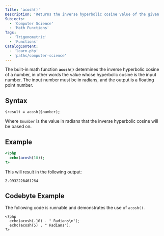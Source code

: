 ```yaml
---
Title: 'acosh()'
Description: 'Returns the inverse hyperbolic cosine value of the given argument.'
Subjects:
  - 'Computer Science'
  - 'Math Functions'
Tags:
  - 'Trigonometric'
  - 'Functions'
CatalogContent:
  - 'learn-php'
  - 'paths/computer-science'
---
```


The built-in math function **`acosh()`** determines the inverse hyperbolic cosine of a number, in other words the value whose hyperbolic cosine is the input number. The input number must be in radians, and the output is a floating point number.

## Syntax

```pseudo
$result = acosh($number);
```

Where `$number` is the value in radians that the inverse hyperbolic cosine will be based on.

## Example

```php
<?php
  echo(acosh(10));
?>
```

This will result in the following output:

```shell
2.9932228461264
```

## Codebyte Example

The following code is runnable and demonstrates the use of `acosh()`.

```codebyte/php
<?php
  echo(acosh(-10) . " Radians\n");
  echo(acosh(5) . " Radians");
?>
```
